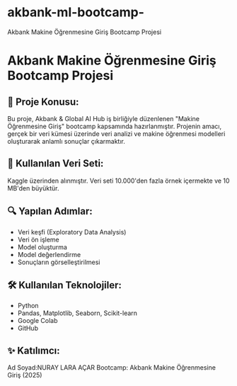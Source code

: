 # akbank-ml-bootcamp-
Akbank Makine Öğrenmesine Giriş Bootcamp Projesi
# Akbank Makine Öğrenmesine Giriş Bootcamp Projesi

## 📌 Proje Konusu:
Bu proje, Akbank & Global AI Hub iş birliğiyle düzenlenen "Makine Öğrenmesine Giriş" bootcamp kapsamında hazırlanmıştır. Projenin amacı, gerçek bir veri kümesi üzerinde veri analizi ve makine öğrenmesi modelleri oluşturarak anlamlı sonuçlar çıkarmaktır.

## 📁 Kullanılan Veri Seti:
Kaggle üzerinden alınmıştır. Veri seti 10.000'den fazla örnek içermekte ve 10 MB'den büyüktür.

## 🔍 Yapılan Adımlar:
- Veri keşfi (Exploratory Data Analysis)
- Veri ön işleme
- Model oluşturma
- Model değerlendirme
- Sonuçların görselleştirilmesi

## 🛠 Kullanılan Teknolojiler:
- Python
- Pandas, Matplotlib, Seaborn, Scikit-learn
- Google Colab
- GitHub

## ✨ Katılımcı:
Ad Soyad:NURAY LARA AÇAR
Bootcamp: Akbank Makine Öğrenmesine Giriş (2025)
